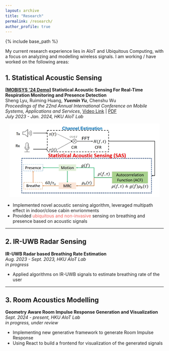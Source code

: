 ```yaml
---
layout: archive
title: "Research"
permalink: /research/
author_profile: true
---
```


{% include base_path %}

My current research experience lies in AIoT and Ubiquitous Computing, with a focus on analyzing and modelling wireless signals.  I am working / have worked on the following areas:

## 1. Statistical Acoustic Sensing  

**[[MOBISYS '24 Demo](https://doi.org/10.1145/3643832.3661846)] Statistical Acoustic Sensing For Real-Time Respiration Monitoring and Presence Detection**  
Sheng Lyu, Ruiming Huang, **_Yuemin Yu_**, Chenshu Wu  
_Proceedings of the 22nd Annual International Conference on Mobile Systems, Applications and Services_, [Video Link](https://youtu.be/1bxpXNwHGv0?si=1LY6nf2V-2FU37xz) | [PDF](/files/Lyu%20et%20al.%20-%202024%20-%20Demo%20Statistical%20Acoustic%20Sensing%20For%20Real-Time%20Respiration%20Monitoring%20and%20Presence%20Detection.pdf)  
_July 2023 - Jan. 2024, HKU AIoT Lab_  
<div style="margin: 1em 1em 1em 1em; text-align:center">
    <img src="/images/vecare.png" alt="Respiration Monitoring" width="500">
</div>

- Implemented novel acoustic sensing algorithm, leveraged multipath effect in indoor/close cabin envrionments  
- Provided <span style="color:#ee5f5b">ubiquitous and non-invasive</span> sensing on breathing and presence based on acoustic signals

***

## 2. IR-UWB Radar Sensing

**IR-UWB Radar based Breathing Rate Estimation**  
_Aug. 2023 - Sept. 2023, HKU AIoT Lab_  
_in progress_  

- Applied algorithms on IR-UWB signals to estimate breathing rate of the user

***

## 3. Room Acoustics Modelling

**Geometry Aware Room Impulse Response Generation and Visualization**  
_Sept. 2024 - present, HKU AIoT Lab_  
_in progress, under review_  

- Implementing new generative framework to generate Room Impulse Response
- Using React to build a frontend for visualization of the generated signals
